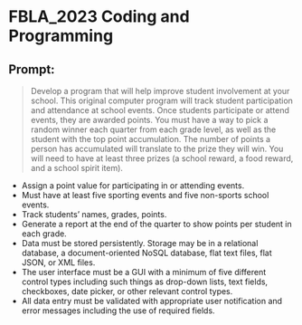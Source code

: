 # FBLA_2023 Coding and Programming

## Prompt:
> Develop a program that will help improve student involvement at your school.
This original computer program will track student participation and
attendance at school events. Once students participate or attend events,
they are awarded points. You must have a way to pick a random winner each
quarter from each grade level, as well as the student with the top point
accumulation. The number of points a person has accumulated will translate
to the prize they will win. You will need to have at least three prizes (a school
reward, a food reward, and a school spirit item).

+ Assign a point value for participating in or attending events.
+ Must have at least five sporting events and five non-sports school events.
+ Track students’ names, grades, points.
+ Generate a report at the end of the quarter to show points per student in
each grade.
+ Data must be stored persistently. Storage may be in a relational database, a document-oriented NoSQL database, flat text
files, flat JSON, or XML files.
+ The user interface must be a GUI with a minimum
of five different control types including such
things as drop-down lists, text fields,
checkboxes, date picker, or other relevant
control types.
+ All data entry must be validated with appropriate
user notification and error messages including
the use of required fields.
